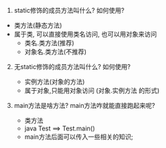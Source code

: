 1. static修饰的成员方法叫什么? 如何使用?
- 类方法(静态方法)
- 属于类, 可以直接使用类名访问, 也可以用对象来访问
    - 类名.类方法(推荐)
    - 对象名.类方法(不推荐)

2. 无static修饰的成员方法叫什么? 如何使用?
    - 实例方法(对象的方法)
    - 属于对象,只能用对象访问 (对象.实例方法 的形式)

3. main方法是啥方法? main方法咋就能直接跑起来呢?
    - 类方法
    - java Test ==> Test.main()
    - main方法后面可以传入一些相关的知识;
